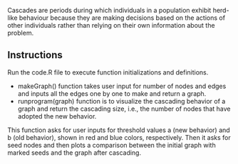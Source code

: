 Cascades are periods during which individuals in a population exhibit herd-like behaviour because they are making decisions based on the actions of other individuals rather than relying on their own information about the problem.

## Instructions
Run the code.R file to execute function initializations and definitions.
- makeGraph() function takes user input for number of nodes and edges and inputs all the edges one by one to make and return a graph.
- runprogram(graph) function is to visualize the cascading behavior of a graph and return the cascading size, i.e., the number of nodes that have adopted the new behavior.

This function asks for user inputs for threshold values a (new behavior) and b (old behavior), shown in red and blue colors, respectively. Then it asks for seed nodes and then plots a comparison between the initial graph with marked seeds and the graph after cascading.
